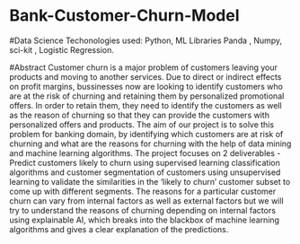 # Bank-Customer-Churn-Model
#Data Science
Techonologies used: Python, ML Libraries Panda , Numpy, sci-kit , Logistic Regression.

#Abstract
Customer churn is a major problem of customers leaving your products and moving to another services. Due to direct or indirect effects on profit margins, bussinesses now are looking to identify customers who are at the risk of churning and retaining them by personalized promotional offers.
In order to retain them, they need to identify the customers as well as the reason of churning so that they can provide the customers with personalized offers and products. The aim of our project is to solve this problem for banking domain, by identifying which customers are at risk of churning and what are the reasons for churning with the help of data mining and machine learning algorithms. The project focuses on 2 deliverables - Predict customers likely to churn using supervised learning classification algorithms and customer segmentation of customers using unsupervised learning to validate the similarities in the ‘likely to churn’ customer subset to come up with different segments. The reasons for a particular customer churn can vary from internal factors as well as external factors but we will try to understand the reasons of churning depending on internal factors using explainable AI, which breaks into the blackbox of machine learning algorithms and gives a clear explanation of the predictions.
